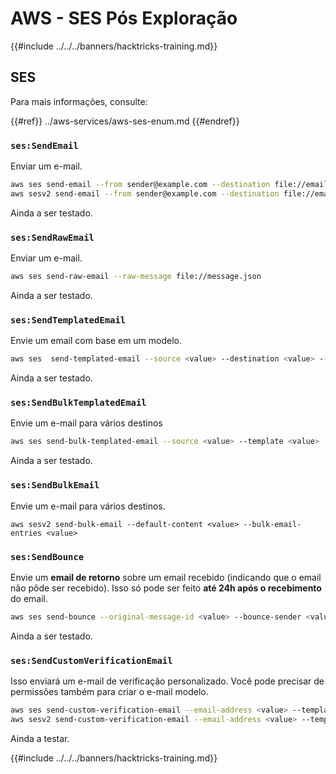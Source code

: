 # AWS - SES Pós Exploração

{{#include ../../../banners/hacktricks-training.md}}

## SES

Para mais informações, consulte:

{{#ref}}
../aws-services/aws-ses-enum.md
{{#endref}}

### `ses:SendEmail`

Enviar um e-mail.
```bash
aws ses send-email --from sender@example.com --destination file://emails.json --message file://message.json
aws sesv2 send-email --from sender@example.com --destination file://emails.json --message file://message.json
```
Ainda a ser testado.

### `ses:SendRawEmail`

Enviar um e-mail.
```bash
aws ses send-raw-email --raw-message file://message.json
```
Ainda a ser testado.

### `ses:SendTemplatedEmail`

Envie um email com base em um modelo.
```bash
aws ses  send-templated-email --source <value> --destination <value> --template <value>
```
Ainda a ser testado.

### `ses:SendBulkTemplatedEmail`

Envie um e-mail para vários destinos
```bash
aws ses send-bulk-templated-email --source <value> --template <value>
```
Ainda a ser testado.

### `ses:SendBulkEmail`

Envie um e-mail para vários destinos.
```
aws sesv2 send-bulk-email --default-content <value> --bulk-email-entries <value>
```
### `ses:SendBounce`

Envie um **email de retorno** sobre um email recebido (indicando que o email não pôde ser recebido). Isso só pode ser feito **até 24h após o recebimento** do email.
```bash
aws ses send-bounce --original-message-id <value> --bounce-sender <value> --bounced-recipient-info-list <value>
```
Ainda a ser testado.

### `ses:SendCustomVerificationEmail`

Isso enviará um e-mail de verificação personalizado. Você pode precisar de permissões também para criar o e-mail modelo.
```bash
aws ses send-custom-verification-email --email-address <value> --template-name <value>
aws sesv2 send-custom-verification-email --email-address <value> --template-name <value>
```
Ainda a testar.

{{#include ../../../banners/hacktricks-training.md}}
